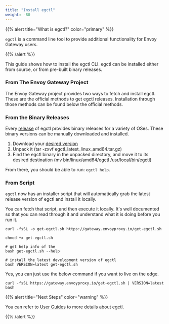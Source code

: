 ```yaml
---
title: "Install egctl"
weight: -80
---
```


{{% alert title="What is egctl?" color="primary" %}}

`egctl` is a command line tool to provide additional functionality for Envoy Gateway users.

{{% /alert %}}


This guide shows how to install the egctl CLI. egctl can be installed either from source, or from pre-built binary releases.

### From The Envoy Gateway Project

The Envoy Gateway project provides two ways to fetch and install egctl. These are the official methods to get egctl releases. Installation through those methods can be found below the official methods.

### From the Binary Releases

Every [release](https://github.com/envoyproxy/gateway/releases) of egctl provides binary releases for a variety of OSes. These binary versions can be manually downloaded and installed.

1. Download your [desired version](https://github.com/envoyproxy/gateway/releases)
2. Unpack it (tar -zxvf egctl_latest_linux_amd64.tar.gz)
3. Find the egctl binary in the unpacked directory, and move it to its desired destination (mv bin/linux/amd64/egctl /usr/local/bin/egctl)

From there, you should be able to run: `egctl help`.

### From Script

`egctl` now has an installer script that will automatically grab the latest release version of egctl and install it locally.

You can fetch that script, and then execute it locally. It's well documented so that you can read through it and understand what it is doing before you run it.

```shell
curl -fsSL -o get-egctl.sh https://gateway.envoyproxy.io/get-egctl.sh

chmod +x get-egctl.sh

# get help info of the 
bash get-egctl.sh --help

# install the latest development version of egctl
bash VERSION=latest get-egctl.sh
```

Yes, you can just use the below command if you want to live on the edge.

```shell
curl -fsSL https://gateway.envoyproxy.io/get-egctl.sh | VERSION=latest bash 
```

{{% alert title="Next Steps" color="warning" %}}

You can refer to [User Guides](/latest/user/operations/egctl) to more details about egctl.

{{% /alert %}}
